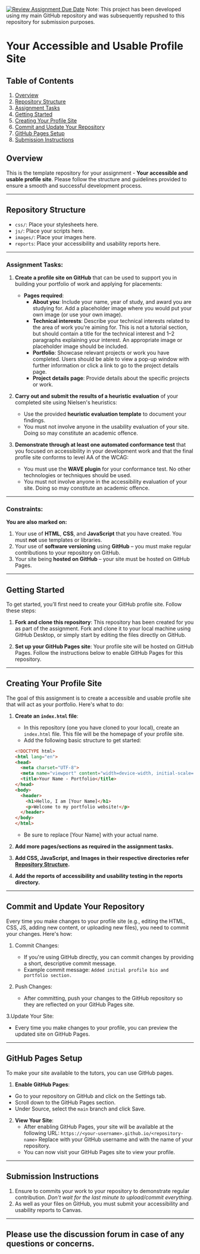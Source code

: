 [![Review Assignment Due Date](https://classroom.github.com/assets/deadline-readme-button-22041afd0340ce965d47ae6ef1cefeee28c7c493a6346c4f15d667ab976d596c.svg)](https://classroom.github.com/a/kBu0PB1_)
Note: This project has been developed using my main GitHub repository and was subsequently repushed to this repository for submission purposes.

# Your Accessible and Usable Profile Site

## Table of Contents
1. [Overview](#overview)
2. [Repository Structure](#repository-structure)
3. [Assignment Tasks](#assignment-tasks)
4. [Getting Started](#getting-started)
5. [Creating Your Profile Site](#creating-your-profile-site)
6. [Commit and Update Your Repository](#commit-and-update-your-repository)
7. [GitHub Pages Setup](#github-pages-setup)
8. [Submission Instructions](#submission-instructions)

## Overview
This is the template repository for your assignment - **Your accessible and usable profile site**. Please follow the structure and guidelines provided to ensure a smooth and successful development process.

---

## Repository Structure
- `css/`: Place your stylesheets here.
- `js/`: Place your scripts here.
- `images/`: Place your images here.
- `reports`: Place your accessibility and usability reports here.

---

### Assignment Tasks:
1. **Create a profile site on GitHub** that can be used to support you in building your portfolio of work and applying for placements:
   - **Pages required**:
     - **About you**: Include your name, year of study, and award you are studying for. Add a placeholder image where you would put your own image (or use your own image).
     - **Technical interests**: Describe your technical interests related to the area of work you're aiming for. This is not a tutorial section, but should contain a title for the technical interest and 1–2 paragraphs explaining your interest. An appropriate image or placeholder image should be included.
     - **Portfolio**: Showcase relevant projects or work you have completed. Users should be able to view a pop-up window with further information or click a link to go to the project details page.
     - **Project details page**: Provide details about the specific projects or work.
   
2. **Carry out and submit the results of a heuristic evaluation** of your completed site using Nielsen's heuristics:
   - Use the provided **heuristic evaluation template** to document your findings.
   - You must not involve anyone in the usability evaluation of your site. Doing so may constitute an academic offence.
   
3. **Demonstrate through at least one automated conformance test** that you focused on accessibility in your development work and that the final profile site conforms to level AA of the WCAG:
   - You must use the **WAVE plugin** for your conformance test. No other technologies or techniques should be used.
   - You must not involve anyone in the accessibility evaluation of your site. Doing so may constitute an academic offence.

---

### Constraints:
**You are also marked on:**
1. Your use of **HTML**, **CSS**, and **JavaScript** that you have created. You must **not** use templates or libraries.
2. Your use of **software versioning** using **GitHub** – you must make regular contributions to your repository on GitHub.
3. Your site being **hosted on GitHub** – your site must be hosted on GitHub Pages.

---

## Getting Started

To get started, you’ll first need to create your GitHub profile site. Follow these steps:

1. **Fork and clone this repository**: This repository has been created for you as part of the assignment. Fork and clone it to your local machine using GitHub Desktop, or simply start by editing the files directly on GitHub.

2. **Set up your GitHub Pages site**: Your profile site will be hosted on GitHub Pages. Follow the instructions below to enable GitHub Pages for this repository.

---

## Creating Your Profile Site

The goal of this assignment is to create a accessible and usable profile site that will act as your portfolio. Here's what to do:

1. **Create an `index.html` file**:
   - In this repository (one you have cloned to your local), create an `index.html` file. This file will be the homepage of your profile site.
   - Add the following basic structure to get started:

   ```html
   <!DOCTYPE html>
   <html lang="en">
   <head>
     <meta charset="UTF-8">
     <meta name="viewport" content="width=device-width, initial-scale=1.0">
     <title>Your Name - Portfolio</title>
   </head>
   <body>
     <header>
       <h1>Hello, I am [Your Name]</h1>
       <p>Welcome to my portfolio website!</p>
     </header>
   </body>
   </html>
   ```
   
   - Be sure to replace [Your Name] with your actual name.

2. **Add more pages/sections as required in the assignment tasks.**
3. **Add CSS, JavaScript, and Images in their respective directories refer [Repository Structure](#repository-structure).**
4. **Add the reports of accessibility and usability testing in the reports directory.**

---

## Commit and Update Your Repository

Every time you make changes to your profile site (e.g., editing the HTML, CSS, JS, adding new content, or uploading new files), you need to commit your changes. Here's how:

1. Commit Changes:
   - If you're using GitHub directly, you can commit changes by providing a short, descriptive commit message.
   - Example commit message: `Added initial profile bio and portfolio section.`

2. Push Changes:
   - After committing, push your changes to the GitHub repository so they are reflected on your GitHub Pages site.

3.Update Your Site:
   - Every time you make changes to your profile, you can preview the updated site on GitHub Pages.

---

## GitHub Pages Setup

To make your site available to the tutors, you can use GitHub pages.

1. **Enable GitHub Pages**:
  - Go to your repository on GitHub and click on the Settings tab.
  - Scroll down to the GitHub Pages section.
  - Under Source, select the `main` branch and click Save.

2. **View Your Site**:
   - After enabling GitHub Pages, your site will be available at the following URL:
     `https://<your-username>.github.io/<repository-name>`
     Replace <your-username> with your GitHub username and <repository-name> with the name of your repository.
   - You can now visit your GitHub Pages site to view your profile.

---

## Submission Instructions

1. Ensure to commits your work to your repository to demonstrate regular contribution. _Don't wait for the last minute to upload/commit everything_.
2. As well as your files on GitHub, you must submit your accessibility and usability reports to Canvas.

---

## Please use the discussion forum in case of any questions or concerns.













